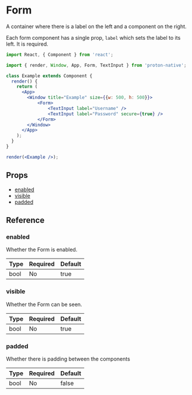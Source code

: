 # Form

A container where there is a label on the left and a component on the right.

Each form component has a single prop, `label` which sets the label to its left. It is required.

```jsx
import React, { Component } from 'react';

import { render, Window, App, Form, TextInput } from 'proton-native';

class Example extends Component {
  render() {
    return (
      <App>
        <Window title="Example" size={{w: 500, h: 500}}>
            <Form>
                <TextInput label="Username" />
                <TextInput label="Password" secure={true} />
            </Form>
        </Window>
      </App>
    );
  }
}

render(<Example />);
```

## Props

- [enabled](#enabled)
- [visible](#visible)
- [padded](#padded)

## Reference

### enabled

Whether the Form is enabled.

| **Type** | **Required** | **Default** |
| --- | --- | --- |
| bool | No | true |

### visible

Whether the Form can be seen.

| **Type** | **Required** | **Default** |
| --- | --- | --- |
| bool | No | true |

### padded

Whether there is padding between the components

| **Type** | **Required** | **Default** |
| --- | --- | --- |
| bool | No | false |